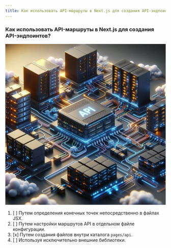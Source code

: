 ```yaml
---
title: Как использовать API-маршруты в Next.js для создания API-эндпоинтов?
---
```


### Как использовать API-маршруты в Next.js для создания API-эндпоинтов?

![API Routing](./api.jpeg)

1. [ ] Путем определения конечных точек непосредственно в файлах JSX.
2. [ ] Путем настройки маршрутов API в отдельном файле конфигурации.
3. [x] Путем создания файлов внутри каталога `pages/api`.
4. [ ] Используя исключительно внешние библиотеки.
